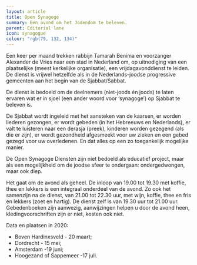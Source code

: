 ```yaml
---
layout: article
title: Open Synagoge
summary: Een avond om het Jodendom te beleven.
parent: Editorial lane
icon: synagogue
colour: "rgb(79, 132, 134)"
---
```


Een keer per maand trekken rabbijn Tamarah Benima en voorzanger Alexander de Vries naar een stad in Nederland om, op uitnodiging van een plaatselijke (meest kerkelijke organisatie), een vrijdagavonddienst te leiden. De dienst is vrijwel hetzelfde als in de Nederlands-joodse progressive gemeenten aan het begin van de Sjabbat/Sabbat. 

De dienst is bedoeld om de deelnemers (niet-joods én joods) te laten ervaren wat er in sjoel (een ander woord voor ‘synagoge’) op Sjabbat te beleven is.

De Sjabbat wordt ingeleid met het aansteken van de kaarsen, er worden liederen gezongen, er wordt gebeden (in het Hebreeuws en Nederlands), er valt te luisteren naar een derasja (preek), kinderen worden gezegend (als die er zijn), er wordt gezondheid afgesmeekt voor uw zieken en een gebed gezegd voor uw overledenen. En dat alles op een zo toegankelijk mogelijke manier. 

De Open Synagoge Diensten zijn niet bedoeld als educatief project, maar als een mogelijkheid om de joodse sfeer te ondergaan: ondergedwongen, maar ook diep.

Het gaat om de avond als geheel. De inloop van 19.00 tot 19.30 met koffie, thee en lekkers is een integraal onderdeel van de avond. Zo ook het samenzijn na de dienst, van 21.00 tot 22.30 uur, met wijn, koffie, thee en fris en lekkers (zoet en hartig). De dienst zelf is van 19.30 uur tot 21.00 uur. Gebedenboeken zijn aanwezig, aanwijzingen helpen u door de avond heen, kledingvoorschriften zijn er niet, kosten ook niet.

Data en plaatsen in 2020: 

- Boven Hardinxsveld - 20 maart; 
- Dordrecht - 15 mei; 
- Amsterdam -19 juni; 
- Hoogezand of Sappemeer -17 juli.  
